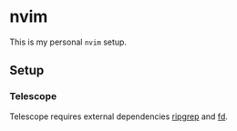 # nvim

This is my personal `nvim` setup.

## Setup

### Telescope

Telescope requires external dependencies [ripgrep](https://github.com/BurntSushi/ripgrep) and [fd](https://github.com/sharkdp/fd).

